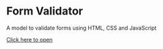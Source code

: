 # Form Validator

A model to validate forms using HTML, CSS and JavaScript

[Click here to open](https://eduardozago.github.io/form-validator/)